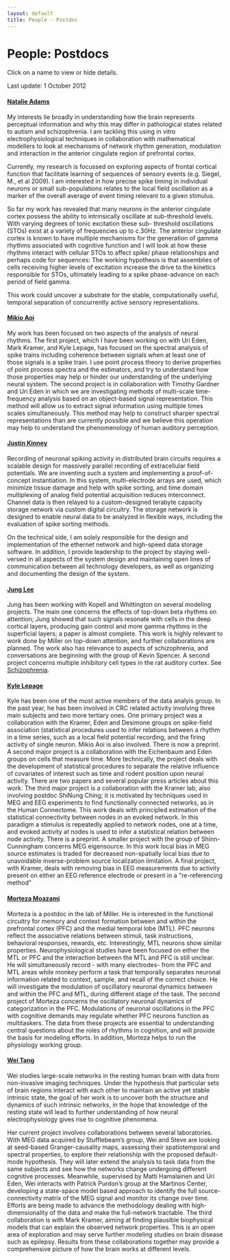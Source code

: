 ```yaml
---
layout: default
title: People - Postdoc
---
```


# People: Postdocs

Click on a name to view or hide details.

Last update: 1 October 2012

<div class="panel-group" id="accordion" role="tablist" aria-multiselectable="true">
  <div class="panel panel-default">
    <div class="panel-heading" role="tab" id="headingOne">
      <h4 class="panel-title">
        <a role="button" data-toggle="collapse" data-parent="#accordion" href="#collapseOne" aria-expanded="true" aria-controls="collapseOne">
          Natalie Adams
        </a>
      </h4>
    </div>
    <div id="collapseOne" class="panel-collapse collapse in" role="tabpanel" aria-labelledby="headingOne">
      <div class="panel-body">
      <p>
          My interests lie broadly in understanding how the brain represents perceptual information and why
          this may differ in pathological states related to autism and schizophrenia. I am tackling this using
          in vitro electrophysiological techniques in collaboration with mathematical modellers to look at
          mechanisms of network rhythm generation, modulation and interaction in the anterior cingulate
          region of prefrontal cortex.
        </p>
      <p>
          Currently, my research is focussed on exploring aspects of frontal cortical function that facilitate
          learning of sequences of sensory events (e.g. Siegel, M., et al 2009). I am interested in how precise
          spike timing in individual neurons or small sub-populations relates to the local field oscillation as a
          marker of the overall average of event timing relevant to a given stimulus.
        </p>
      <p>
          So far my work has revealed that many neurons in the anterior cingulate cortex possess the ability
          to intrinsically oscillate at sub-threshold levels. With varying degrees of tonic excitation these sub-
          threshold oscillations (STOs) exist at a variety of frequencies up to c.30Hz. The anterior cingulate
          cortex is known to have multiple mechanisms for the generation of gamma rhythms associated with
          cognitive function and I will look at how these rhythms interact with cellular STOs to affect spike/
          phase relationships and perhaps code for sequences: The working hypothesis is that assemblies
          of cells receiving higher levels of excitation increase the drive to the kinetics responsible for STOs,
          ultimately leading to a spike phase-advance on each period of field gamma.
        </p>
      <p>
          This work could uncover a substrate for the stable, computationally useful, temporal separation of
          concurrently active sensory representations.
        </p>
      </div>
    </div>
  </div>
  
  <div class="panel panel-default">
    <div class="panel-heading" role="tab" id="headingTwo">
      <h4 class="panel-title">
        <a class="collapsed" role="button" data-toggle="collapse" data-parent="#accordion" href="#collapseTwo" aria-expanded="false" aria-controls="collapseTwo">
          Mikio Aoi
        </a>
      </h4>
    </div>
    <div id="collapseTwo" class="panel-collapse collapse" role="tabpanel" aria-labelledby="headingTwo">
      <div class="panel-body">
        My work has been focused on two aspects of the analysis of neural rhythms.  The first project, which I have been working on with Uri Eden, Mark Kramer, and Kyle Lepage, has focused on the spectral analysis of spike trains including coherence between signals when at least one of those signals is a spike train.  I use point process theory to derive properties of point process spectra and the estimators, and try to understand how those properties may help or hinder our understanding of the underlying neural system.  The second project is in collaboration with Timothy Gardner and Uri Eden in which we are investigating methods of multi-scale time-frequency analysis based on an object-based signal representation.  This method will allow us to extract signal information using multiple times scales simultaneously. This method may help to construct sharper spectral representations than are currently possible and we believe this operation may help to understand the phenomenology of human auditory perception.
      </div>
    </div>
  </div>
  
  <div class="panel panel-default">
    <div class="panel-heading" role="tab" id="headingThree">
      <h4 class="panel-title">
        <a class="collapsed" role="button" data-toggle="collapse" data-parent="#accordion" href="#collapseThree" aria-expanded="false" aria-controls="collapseThree">
          Justin Kinney
        </a>
      </h4>
    </div>
    <div id="collapseThree" class="panel-collapse collapse" role="tabpanel" aria-labelledby="headingThree">
      <div class="panel-body">
      <p>
          Recording of neuronal spiking activity in distributed brain circuits
          requires a scalable design for massively parallel recording of
          extracellular field potentials. We are inventing such a system and
          implementing a proof-of-concept instantiation.  In this system,
          multi-electrode arrays are used, which minimize tissue damage and help
          with spike sorting, and time domain multiplexing of analog field
          potential acquisition reduces interconnect. Channel data is then
          relayed to a custom-designed terabyte capacity storage network via
          custom digital circuitry. The storage network is designed to enable
          neural data to be analyzed in flexible ways, including the evaluation
          of spike sorting methods.
        </p>
      <p>
          On the technical side, I am solely responsible for the design and implementation of the ethernet network and high-speed data storage software. In addition, I provide leadership to the project by staying well-versed in all aspects of the system design and maintaining open lines of communication between all technology developers, as well as organizing and documenting the design of the system.
        </p>
      </div>
    </div>
  </div>
  
  <div class="panel panel-default">
    <div class="panel-heading" role="tab" id="headingFour">
      <h4 class="panel-title">
        <a class="collapsed" role="button" data-toggle="collapse" data-parent="#accordion" href="#collapseFour" aria-expanded="false" aria-controls="collapseFour">
          Jung Lee
        </a>
      </h4>
    </div>
    <div id="collapseFour" class="panel-collapse collapse" role="tabpanel" aria-labelledby="headingFour">
      <div class="panel-body">
        Jung has been working with Kopell and Whittington on several modeling projects.  The main one concerns the effects of top-down beta rhythms on attention; Jung showed that such signals resonate with cells in the deep cortical layers, producing gain control and more gamma rhythms in the superficial layers; a paper is almost complete.  This work is highly relevant to work done by Miller on top-down attention, and further collaborations are planned.  The work also has relevance to aspects of schizophrenia, and conversations are beginning with the group of Kevin Spencer.  A second project concerns multiple inhibitory cell types in the rat auditory cortex.  See <a href="research_topics.htm">Schizophrenia</a>.
      </div>
    </div>
  </div>
  
  <div class="panel panel-default">
    <div class="panel-heading" role="tab" id="headingFive">
      <h4 class="panel-title">
        <a class="collapsed" role="button" data-toggle="collapse" data-parent="#accordion" href="#collapseFive" aria-expanded="false" aria-controls="collapseFive">
          Kyle Lepage
        </a>
      </h4>
    </div>
    <div id="collapseFive" class="panel-collapse collapse" role="tabpanel" aria-labelledby="headingFive">
      <div class="panel-body">
        Kyle has been one of the most active members of the data analyis group. In the past year, he has been involved in CRC related activity involving three main subjects and two more tertiary ones. One primary project was a collaboration with the Kramer, Eden and Desimone groups on spike-field association (statistical procedures used to infer relations between a rhythm in a time series, such as a local field potential recording, and the firing activity of single neuron.  Mikio Aoi is also involved. There is now a preprint.   A second major project is a collaboration with the Eichenbaum and Eden groups on cells that measure time.  More technically, the project deals with the development of statistical procedures to separate the relative influence of covariates of interest such as time and rodent position upon neural activity.  There are two papers and several popular press articles about this work.  The third major project is a collaboration with the Kramer lab, also involving postdoc ShiNung Ching; it is motivated by techniques used in MEG and EEG experiments to find functionally connected networks, as in the Human Connectome. This work deals with principled estimation of the statistical connectivity between nodes in an evoked network. In this paradigm a stimulus is repeatedly applied to network nodes, one at a time, and evoked activity at nodes is used to infer a statistical relation between node activity. There is a preprint.  A smaller project with the group of Shinn-Cunningham concerns MEG eigensource. In this work local bias in MEG source estimates is traded for decreased non-spatially local bias due to unavoidable inverse-problem source localization limitation.  A final project, with Kramer, deals with removing bias in EEG measurements due to activity present on either an EEG reference electrode or present in a "re-referencing method"
      </div>
    </div>
  </div>
  
  <div class="panel panel-default">
    <div class="panel-heading" role="tab" id="headingSix">
      <h4 class="panel-title">
        <a class="collapsed" role="button" data-toggle="collapse" data-parent="#accordion" href="#collapseSix" aria-expanded="false" aria-controls="collapseSix">
          Morteza Moazami
        </a>
      </h4>
    </div>
    <div id="collapseSix" class="panel-collapse collapse" role="tabpanel" aria-labelledby="headingSix">
      <div class="panel-body">
        Morteza is a postdoc in the lab of Miller.  He is interested in the functional circuitry for memory and context formation between and within the prefrontal cortex (PFC) and the medial temporal lobe (MTL).  PFC neurons reflect the associative relations between stimuli, task instructions, behavioral responses, rewards, etc. Interestingly, MTL neurons show similar properties. Neurophysiological studies have been focused on either the MTL or PFC and the interaction between the MTL and PFC is still unclear. He will simultaneously record - with many electrodes- from the PFC and MTL areas while monkey perform a task that temporally separates neuronal information related to context, sample, and recall of the correct choice. He will investigate the modulation of oscillatory neuronal dynamics between and within the PFC and MTL, during different stage of the task. The second project of Morteza concerns the oscillatory neuronal dynamics of categorization in the PFC.   Modulations of neuronal oscillations in the PFC with cognitive demands may regulate whether PFC neurons function as multitaskers. The data from these projects are essential to understanding central questions about the roles of rhythms in cognition, and will provide the basis for modeling efforts.  In addition, Morteza helps to run the physiology working group.
      </div>
    </div>
  </div>
  
  <div class="panel panel-default">
    <div class="panel-heading" role="tab" id="headingSeven">
      <h4 class="panel-title">
        <a class="collapsed" role="button" data-toggle="collapse" data-parent="#accordion" href="#collapseSeven" aria-expanded="false" aria-controls="collapseSeven">
          Wei Tang
        </a>
      </h4>
    </div>
    <div id="collapseSeven" class="panel-collapse collapse" role="tabpanel" aria-labelledby="headingSeven">
      <div class="panel-body">
      <p>
          Wei studies large-scale networks in the resting human brain with data
          from non-invasive imaging techniques. Under the hypothesis that
          particular sets of brain regions interact with each other to maintain
          an active yet stable intrinsic state, the goal of her work is to
          uncover both the structure and dynamics of such intrinsic networks, in
          the hope that knowledge of the resting state will lead to further
          understanding of how neural electrophysiology gives rise to cognitive
          phenomena.
        </p>
      <p>
          Her current project involves collaborations between several
          laboratories. With MEG data acquired by Stufflebeam’s group, Wei and
          Steve are looking at seed-based Granger-causality maps, assessing
          their spatiotemporal and spectral properties, to explore their
          relationship with the proposed default-mode hypothesis. They will
          later extend the analysis to task data from the same subjects and see
          how the networks change undergoing different cognitive processes.
          Meanwhile, supervised by Matti Hamalainen and Uri Eden, Wei interacts
          with Patrick Purdon’s group at the Martinos Center, developing a
          state-space model based approach to identify the full
          source-connectivity matrix of the MEG signal and monitor its change
          over time. Efforts are being made to advance the methodology dealing
          with high-dimensionality of the data and make the full-network
          tractable. The third collaboration is with Mark Kramer, aiming at
          finding plausible biophysical models that can explain the observed
          network properties. This is an open area of exploration and may serve
          further modeling studies on brain disease such as epilepsy. Results
          from these collaborations together may provide a comprehensive picture
          of how the brain works at different levels.
        </p>
      </div>
    </div>
  </div>
</div>

